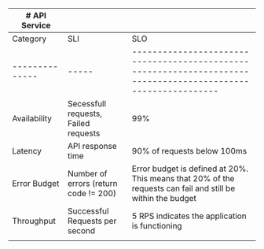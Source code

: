 | # API Service  |                                       |                                                                                                               |
|----------------|---------------------------------------|---------------------------------------------------------------------------------------------------------------|
| Category       | SLI                                   | SLO                                                                                                           |
| -------------- | -----                                 | ------------------------------------------------------------------------------------------------------------- |
| Availability   | Secessfull requests, Failed requests  | 99%                                                                                                           |
| Latency        | API response time                     | 90% of requests below 100ms                                                                                   |
| Error Budget   | Number of errors (return code != 200) | Error budget is defined at 20%. This means that 20% of the requests can fail and still be within the budget   |
| Throughput     | Successful Requests per second        | 5 RPS indicates the application is functioning                                                                |
|                |                                       |                                                                                                               |
